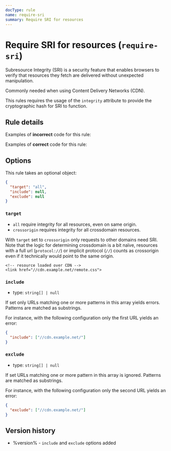 ```yaml
---
docType: rule
name: require-sri
summary: Require SRI for resources
---
```


# Require SRI for resources (`require-sri`)

Subresource Integrity (SRI) is a security feature that enables browsers to
verify that resources they fetch are delivered without unexpected manipulation.

Commonly needed when using Content Delivery Networks (CDN).

This rules requires the usage of the `integrity` attribute to provide the
cryptographic hash for SRI to function.

## Rule details

Examples of **incorrect** code for this rule:

<validate name="incorrect" rules="require-sri">
    <script src="//cdn.example.net/jquery.min.js"></script>
</validate>

Examples of **correct** code for this rule:

<validate name="correct" rules="require-sri">
    <script src="//cdn.example.net/jquery.min.js" integrity="sha384-..."></script>
</validate>

## Options

This rule takes an optional object:

```json
{
  "target": "all",
  "include": null,
  "exclude": null
}
```

### `target`

- `all` require integrity for all resources, even on same origin.
- `crossorigin` requires integrity for all crossdomain resources.

With `target` set to `crossorigin` only requests to other domains need SRI. Note
that the logic for determining crossdomain is a bit naïve, resources with a full
url (`protocol://`) or implicit protocol (`//`) counts as crossorigin even if it
technically would point to the same origin.

<validate name="crossorigin" rules="require-sri" require-sri='{"target": "crossorigin"}'>
    <!--- local resource -->
    <link href="local.css">

    <!-- resource loaded over CDN -->
    <link href="//cdn.example.net/remote.css">

</validate>

### `include`

- type: `string[] | null`

If set only URLs matching one or more patterns in this array yields errors.
Patterns are matched as substrings.

For instance, with the following configuration only the first URL yields an error:

```json
{
  "include": ["//cdn.example.net/"]
}
```

<validate name="include-option" rules="require-sri" require-sri='{"include": ["//cdn.example.net/"]}'>
    <!-- matches included pattern, yields error -->
    <link href="//cdn.example.net/remote.css" />
    <!-- doesn't match, no error -->
    <link href="//static-assets.example.org/remote.css" />
</validate>

### `exclude`

- type: `string[] | null`

If set URLs matching one or more pattern in this array is ignored.
Patterns are matched as substrings.

For instance, with the following configuration only the second URL yields an error:

```json
{
  "exclude": ["//cdn.example.net/"]
}
```

<validate name="exclude-option" rules="require-sri" require-sri='{"exclude": ["//cdn.example.net/"]}'>
    <!-- doesn't match excluded pattern, yields error -->
    <link href="//cdn.example.net/remote.css">
    <!-- matches excluded pattern, no error -->
    <link href="//static-assets.example.org/remote.css">
</validate>

## Version history

- %version% - `include` and `exclude` options added
